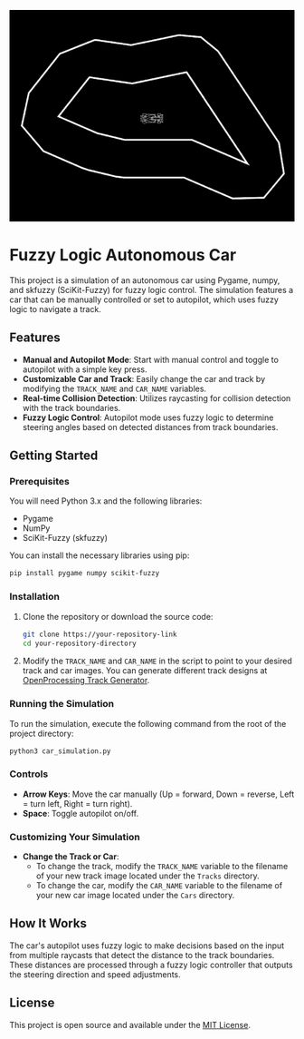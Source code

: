 ![Preview Gif](Preview.gif)

# Fuzzy Logic Autonomous Car

This project is a simulation of an autonomous car using Pygame, numpy, and skfuzzy (SciKit-Fuzzy) for fuzzy logic control. The simulation features a car that can be manually controlled or set to autopilot, which uses fuzzy logic to navigate a track.

## Features

- **Manual and Autopilot Mode**: Start with manual control and toggle to autopilot with a simple key press.
- **Customizable Car and Track**: Easily change the car and track by modifying the `TRACK_NAME` and `CAR_NAME` variables.
- **Real-time Collision Detection**: Utilizes raycasting for collision detection with the track boundaries.
- **Fuzzy Logic Control**: Autopilot mode uses fuzzy logic to determine steering angles based on detected distances from track boundaries.

## Getting Started

### Prerequisites

You will need Python 3.x and the following libraries:
- Pygame
- NumPy
- SciKit-Fuzzy (skfuzzy)

You can install the necessary libraries using pip:

```bash
pip install pygame numpy scikit-fuzzy
```

### Installation

1. Clone the repository or download the source code:
   ```bash
   git clone https://your-repository-link
   cd your-repository-directory
   ```

2. Modify the `TRACK_NAME` and `CAR_NAME` in the script to point to your desired track and car images. You can generate different track designs at [OpenProcessing Track Generator](https://openprocessing.org/sketch/2307416).

### Running the Simulation

To run the simulation, execute the following command from the root of the project directory:

```bash
python3 car_simulation.py
```

### Controls

- **Arrow Keys**: Move the car manually (Up = forward, Down = reverse, Left = turn left, Right = turn right).
- **Space**: Toggle autopilot on/off.

### Customizing Your Simulation

- **Change the Track or Car**: 
  - To change the track, modify the `TRACK_NAME` variable to the filename of your new track image located under the `Tracks` directory.
  - To change the car, modify the `CAR_NAME` variable to the filename of your new car image located under the `Cars` directory.

## How It Works

The car's autopilot uses fuzzy logic to make decisions based on the input from multiple raycasts that detect the distance to the track boundaries. These distances are processed through a fuzzy logic controller that outputs the steering direction and speed adjustments.

## License

This project is open source and available under the [MIT License](LICENSE).
